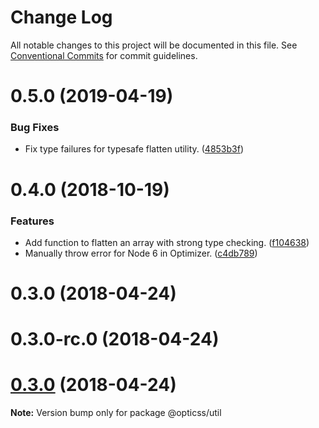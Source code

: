 # Change Log

All notable changes to this project will be documented in this file.
See [Conventional Commits](https://conventionalcommits.org) for commit guidelines.

# 0.5.0 (2019-04-19)


### Bug Fixes

* Fix type failures for typesafe flatten utility. ([4853b3f](https://github.com/linkedin/opticss/commit/4853b3f))



# 0.4.0 (2018-10-19)


### Features

* Add function to flatten an array with strong type checking. ([f104638](https://github.com/linkedin/opticss/commit/f104638))
* Manually throw error for Node 6 in Optimizer. ([c4db789](https://github.com/linkedin/opticss/commit/c4db789))



# 0.3.0 (2018-04-24)



# 0.3.0-rc.0 (2018-04-24)





<a name="0.3.0"></a>
# [0.3.0](https://github.com/linkedin/opticss/compare/v0.3.0-rc.0...v0.3.0) (2018-04-24)

**Note:** Version bump only for package @opticss/util
